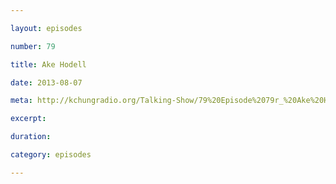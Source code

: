 ```yaml
---

layout: episodes

number: 79

title: Ake Hodell

date: 2013-08-07

meta: http://kchungradio.org/Talking-Show/79%20Episode%2079r_%20Ake%20Hodell.mp3

excerpt: 

duration: 

category: episodes

---
```


